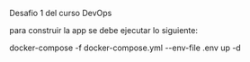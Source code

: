Desafio 1 del curso DevOps

para construir la app se debe ejecutar lo siguiente:

   docker-compose -f docker-compose.yml --env-file .env up -d

